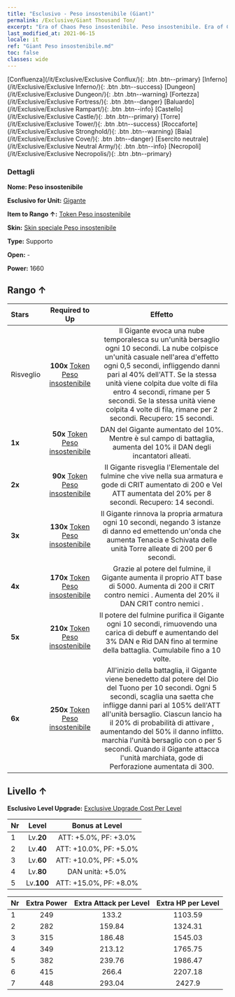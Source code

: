 ```yaml
---
title: "Esclusivo - Peso insostenibile (Giant)"
permalink: /Exclusive/Giant Thousand Ton/
excerpt: "Era of Chaos Peso insostenibile. Peso insostenibile. Era of Chaos Esclusivo Peso insostenibile. Gigante Esclusivo."
last_modified_at: 2021-06-15
locale: it
ref: "Giant Peso insostenibile.md"
toc: false
classes: wide
---
```

 [Confluenza](/it/Exclusive/Exclusive Conflux/){: .btn .btn--primary} [Inferno](/it/Exclusive/Exclusive Inferno/){: .btn .btn--success} [Dungeon](/it/Exclusive/Exclusive Dungeon/){: .btn .btn--warning} [Fortezza](/it/Exclusive/Exclusive Fortress/){: .btn .btn--danger} [Baluardo](/it/Exclusive/Exclusive Rampart/){: .btn .btn--info} [Castello](/it/Exclusive/Exclusive Castle/){: .btn .btn--primary} [Torre](/it/Exclusive/Exclusive Tower/){: .btn .btn--success} [Roccaforte](/it/Exclusive/Exclusive Stronghold/){: .btn .btn--warning} [Baia](/it/Exclusive/Exclusive Cove/){: .btn .btn--danger} [Esercito neutrale](/it/Exclusive/Exclusive Neutral Army/){: .btn .btn--info} [Necropoli](/it/Exclusive/Exclusive Necropolis/){: .btn .btn--primary} 

### Dettagli
 **Nome: Peso insostenibile** 

 **Esclusivo for Unit:** [Gigante](/it/units/Giant/) 

 **Item to Rango ↑:** [Token Peso insostenibile](/ItemsIT/con_988/)

 **Skin:** [Skin speciale Peso insostenibile](/ItemsIT/con_656/)

 **Type:** Supporto

 **Open:** -

 **Power:** 1660

## Rango ↑

  |     Stars    |  Required to Up | Effetto |
  |:-------------|:---------------:|:---------------:|
  |  Risveglio  | **100x** [Token Peso insostenibile](/ItemsIT/con_988/) | Il Gigante evoca una nube temporalesca su un'unità bersaglio ogni 10 secondi. La nube colpisce un'unità casuale nell'area d'effetto ogni 0,5 secondi, infliggendo danni pari al 40% dell'ATT. Se la stessa unità viene colpita due volte di fila entro 4 secondi, rimane <paralizzata> per 5 secondi. Se la stessa unità viene colpita 4 volte di fila, rimane <spossata> per 2 secondi. Recupero: 15 secondi. |
  | **1x** <i class="fas fa-star"/> | **50x** [Token Peso insostenibile](/ItemsIT/con_988/) | DAN del Gigante aumentato del 10%. Mentre è sul campo di battaglia, aumenta del 10% il DAN degli incantatori alleati. |
  | **2x** <i class="fas fa-star"/> | **90x** [Token Peso insostenibile](/ItemsIT/con_988/) | Il Gigante risveglia l'Elementale del fulmine che vive nella sua armatura e gode di CRIT aumentato di 200 e Vel ATT aumentata del 20% per 8 secondi. Recupero: 14 secondi. |
  | **3x** <i class="fas fa-star"/> | **130x** [Token Peso insostenibile](/ItemsIT/con_988/) | Il Gigante rinnova la propria armatura ogni 10 secondi, negando 3 istanze di danno ed emettendo un'onda che aumenta Tenacia e Schivata delle unità Torre alleate di 200 per 6 secondi. |
  | **4x** <i class="fas fa-star"/> | **170x** [Token Peso insostenibile](/ItemsIT/con_988/) | Grazie al potere del fulmine, il Gigante aumenta il proprio ATT base di 5000. Aumenta di 200 il CRIT contro nemici <paralizzati>. Aumenta del 20% il DAN CRIT contro nemici <folgorati>. |
  | **5x** <i class="fas fa-star"/> | **210x** [Token Peso insostenibile](/ItemsIT/con_988/) | Il potere del fulmine purifica il Gigante ogni 10 secondi, rimuovendo una carica di debuff e aumentando del 3% DAN e Rid DAN fino al termine della battaglia. Cumulabile fino a 10 volte. |
  | **6x** <i class="fas fa-star"/> | **250x** [Token Peso insostenibile](/ItemsIT/con_988/) | All'inizio della battaglia, il Gigante viene benedetto dal potere del Dio del Tuono per 10 secondi. Ogni 5 secondi, scaglia una saetta che infligge danni pari al 105% dell'ATT all'unità bersaglio. Ciascun lancio ha il 20% di probabilità di attivare <Lancia del Dio del Tuono>, aumentando del 50% il danno inflitto. <Lancia del Dio del Tuono> marchia l'unità bersaglio con <Paralisi> o <Folgorazione> per 5 secondi. Quando il Gigante attacca l'unità marchiata, gode di Perforazione aumentata di 300. |


## Livello ↑
 **Esclusivo Level Upgrade:** [Exclusive Upgrade Cost Per Level](/Exclusive/ExclusiveUpgradeCostPerLevel/)

  |  Nr  |   Level  | Bonus at Level |
  |:-----|:--------:|:--------------:|
  | 1 | Lv.**20** | ATT: +5.0%, PF: +3.0% |
  | 2 | Lv.**40** | ATT: +10.0%, PF: +5.0% |
  | 3 | Lv.**60** | ATT: +10.0%, PF: +5.0% |
  | 4 | Lv.**80** | DAN unità: +5.0% |
  | 5 | Lv.**100** | ATT: +15.0%, PF: +8.0% |


  |  Nr  |  Extra Power | Extra Attack per Level | Extra HP per Level |
  |:-----|:--------:|:--------:|:--------:|
  | 1 | 249 | 133.2 | 1103.59 |
  | 2 | 282 | 159.84 | 1324.31 |
  | 3 | 315 | 186.48 | 1545.03 |
  | 4 | 349 | 213.12 | 1765.75 |
  | 5 | 382 | 239.76 | 1986.47 |
  | 6 | 415 | 266.4 | 2207.18 |
  | 7 | 448 | 293.04 | 2427.9 |


